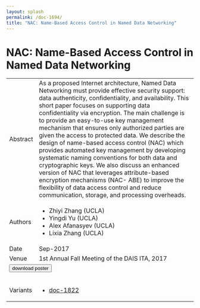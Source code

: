 ```yaml
---
layout: splash
permalink: /doc-1694/
title: "NAC: Name-Based Access Control in Named Data Networking"
---
```


# NAC: Name-Based Access Control in Named Data Networking

<table>
    <tbody>
    <tr>
        <td>Abstract</td>
        <td>As a proposed Internet architecture, Named Data Networking must provide effective security support: data authenticity, confidentiality, and availability. This short paper focuses on supporting data confidentiality via encryption. The main challenge is to provide an easy-to-use key management mechanism that ensures only authorized parties are given the access to protected data. We describe the design of name-based access control (NAC) which provides automated key management by developing systematic naming conventions for both data and cryptographic keys. We also discuss an enhanced version of NAC that leverages attribute-based encryption mechanisms (NAC- ABE) to improve the flexibility of data access control and reduce communication, storage, and processing overheads.</td>
    </tr>
    <tr>
        <td>Authors</td>
        <td>
            <ul>
                <li>Zhiyi Zhang (UCLA)</li>
                <li>Yingdi Yu (UCLA)</li>
                <li>Alex Afanasyev (UCLA)</li>
                <li>Lixia Zhang (UCLA)</li>
            </ul>
        </td>
    </tr>
    <tr>
        <td>Date</td>
        <td>Sep-2017</td>
    </tr>
    <tr>
        <td>Venue</td>
        <td>1st Annual Fall Meeting of the DAIS ITA, 2017</td>
    </tr>
        <tr>
            <td colspan="2">
                <form method="get" action="https://dais-ita.org/sites/default/files/S_030-poster.pdf">
                    <button type="submit">download poster</button>
                </form>
            </td>
        </tr>
        <tr>
            <td>Variants</td>
            <td>
                <ul>
                    <li><a href="${varId}">doc-1822</a></li>
                </ul>
            </td>
        </tr>
    </tbody>
</table>
